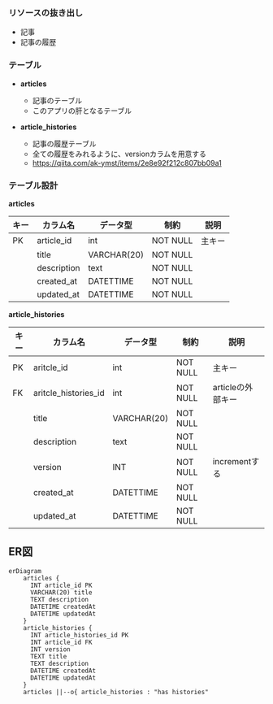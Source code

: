 ### リソースの抜き出し

- 記事
- 記事の履歴

### テーブル

- **articles**
  - 記事のテーブル
  - このアプリの肝となるテーブル

- **article_histories**
  - 記事の履歴テーブル
  - 全ての履歴をみれるように、versionカラムを用意する
  - https://qiita.com/ak-ymst/items/2e8e92f212c807bb09a1

### テーブル設計

**articles**

| キー | カラム名    | データ型    | 制約     | 説明   |
| ---- | ----------- | ----------- | -------- | ------ |
| PK   | article_id  | int         | NOT NULL | 主キー |
|      | title       | VARCHAR(20) | NOT NULL |        |
|      | description | text        | NOT NULL |        |
|      | created_at  | DATETTIME   | NOT NULL |        |
|      | updated_at  | DATETTIME   | NOT NULL |        |

**article_histories**

| キー | カラム名             | データ型    | 制約     | 説明              |
| ---- | -------------------- | ----------- | -------- | ----------------- |
| PK   | aritcle_id           | int         | NOT NULL | 主キー            |
| FK   | aritcle_histories_id | int         | NOT NULL | articleの外部キー |
|      | title                | VARCHAR(20) | NOT NULL |                   |
|      | description          | text        | NOT NULL |                   |
|      | version              | INT         | NOT NULL | incrementする     |
|      | created_at           | DATETTIME   | NOT NULL |                   |
|      | updated_at           | DATETTIME   | NOT NULL |                   |

## ER図

```mermaid
erDiagram
    articles {
      INT article_id PK 
      VARCHAR(20) title
      TEXT description
      DATETIME createdAt
      DATETIME updatedAt
    }
    article_histories {
      INT article_histories_id PK
      INT article_id FK
      INT version
      TEXT title
      TEXT description
      DATETIME createdAt
      DATETIME updatedAt
    }
    articles ||--o{ article_histories : "has histories"
```
